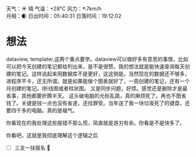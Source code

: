 天气：☀️   晴 气温：+28°C 风力：↖7km/h  
月相：🌒 日出时间：05:40:31 日落时间：19:12:02

#  想法
dataview,  templater,这两个重点要学。dataview可以做好多有意思的事情，比如可以把今天创建的笔记都给列出来，是不是很赞。我的想法就是能快速查询每天创建的笔记。这样说起来用数据库不是更好，这这倒是。当然现在的数据还不够多，进程序不卡，还无所谓。就是如果能做个图表就好了，一周创建的笔记，还有一个月创建的笔记。l折线图或者柱状图。
又是同步问题，好烦。感觉还是删除才是最省事，其他都要折腾半天。
这头破电脑的光标乱跳，真的麻烦死了。再也不图省钱了。关键是钱一点也没有省道，还找罪受。当年送了我一块垃圾死了的键盘，还要四千多的电脑。真的是福气。

你看现在的我处理这些报错不那么慌，简直就是游刃有余。你看是不是快多了。

你看吧，这就是我彻底理解这个逻辑之后


- [ ] 三支一扶报名 🔺